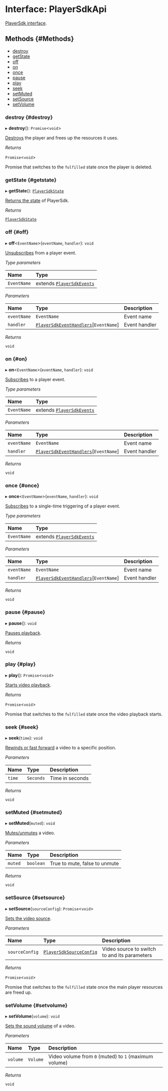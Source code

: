 # Interface: PlayerSdkApi

[PlayerSdk interface](../../../sdk/javascript/index.md).

## Methods {#Methods}

- [destroy](#destroy)
- [getState](#getstate)
- [off](#off)
- [on](#on)
- [once](#once)
- [pause](#pause)
- [play](#play)
- [seek](#seek)
- [setMuted](#setmuted)
- [setSource](#setsource)
- [setVolume](#setvolume)

### destroy {#destroy}

▸ **destroy**(): `Promise`<`void`\>

[Destroys](../../../sdk/javascript/player-methods.md#destroy) the player and frees up the resources it uses.

*Returns*

`Promise`<`void`\>

Promise that switches to the `fulfilled` state once the player is deleted.

### getState {#getstate}

▸ **getState**(): [`PlayerSdkState`](PlayerSdkState.md)

[Returns the state](../../../sdk/javascript/player-methods.md#getstate) of PlayerSdk.

*Returns*

[`PlayerSdkState`](PlayerSdkState.md)

### off {#off}

▸ **off**<`EventName`\>(`eventName`, `handler`): `void`

[Unsubscribes](../../../sdk/javascript/player-methods.md#off) from a player event.

*Type parameters*

| Name | Type |
| :------ | :------ |
| `EventName` | extends [`PlayerSdkEvents`](../enums/PlayerSdkEvents.md) |

*Parameters*

| Name | Type | Description |
| :------ | :------ | :------ |
| `eventName` | `EventName` | Event name |
| `handler` | [`PlayerSdkEventHandlers`](PlayerSdkEventHandlers.md)[`EventName`] | Event handler |

*Returns*

`void`

### on {#on}

▸ **on**<`EventName`\>(`eventName`, `handler`): `void`

[Subscribes](../../../sdk/javascript/player-methods.md#subscribe-methods) to a player event.

*Type parameters*

| Name | Type |
| :------ | :------ |
| `EventName` | extends [`PlayerSdkEvents`](../enums/PlayerSdkEvents.md) |

*Parameters*

| Name | Type | Description |
| :------ | :------ | :------ |
| `eventName` | `EventName` | Event name |
| `handler` | [`PlayerSdkEventHandlers`](PlayerSdkEventHandlers.md)[`EventName`] | Event handler |

*Returns*

`void`

### once {#once}

▸ **once**<`EventName`\>(`eventName`, `handler`): `void`

[Subscribes](../../../sdk/javascript/player-methods.md#subscribe-methods) to a single-time triggering of a player event.

*Type parameters*

| Name | Type |
| :------ | :------ |
| `EventName` | extends [`PlayerSdkEvents`](../enums/PlayerSdkEvents.md) |

*Parameters*

| Name | Type | Description |
| :------ | :------ | :------ |
| `eventName` | `EventName` | Event name |
| `handler` | [`PlayerSdkEventHandlers`](PlayerSdkEventHandlers.md)[`EventName`] | Event handler |

*Returns*

`void`

### pause {#pause}

▸ **pause**(): `void`

[Pauses playback](../../../sdk/javascript/player-methods.md#pause).

*Returns*

`void`

### play {#play}

▸ **play**(): `Promise`<`void`\>

[Starts video playback](../../../sdk/javascript/player-methods.md#play).

*Returns*

`Promise`<`void`\>

Promise that switches to the `fulfilled` state once the video playback starts.

### seek {#seek}

▸ **seek**(`time`): `void`

[Rewinds or fast forward](../../../sdk/javascript/player-methods.md#seek) a video to a specific position.

*Parameters*

| Name | Type | Description |
| :------ | :------ | :------ |
| `time` | `Seconds` | Time in seconds |

*Returns*

`void`

### setMuted {#setmuted}

▸ **setMuted**(`muted`): `void`

[Mutes/unmutes](../../../sdk/javascript/player-methods.md#setmuted) a video.

*Parameters*

| Name | Type | Description |
| :------ | :------ | :------ |
| `muted` | `boolean` | True to mute, false to unmute |

*Returns*

`void`

### setSource {#setsource}

▸ **setSource**(`sourceConfig`): `Promise`<`void`\>

[Sets the video source](../../../sdk/javascript/player-methods.md#setsource).

*Parameters*

| Name | Type | Description |
| :------ | :------ | :------ |
| `sourceConfig` | [`PlayerSdkSourceConfig`](../modules.md#playersdksourceconfig) | Video source to switch to and its parameters |

*Returns*

`Promise`<`void`\>

Promise that switches to the `fulfilled` state once the main player resources are freed up.

### setVolume {#setvolume}

▸ **setVolume**(`volume`): `void`

[Sets the sound volume](../../../sdk/javascript/player-methods.md#setvolume) of a video.

*Parameters*

| Name | Type | Description |
| :------ | :------ | :------ |
| `volume` | `Volume` | Video volume from `0` (muted) to `1` (maximum volume) |

*Returns*

`void`